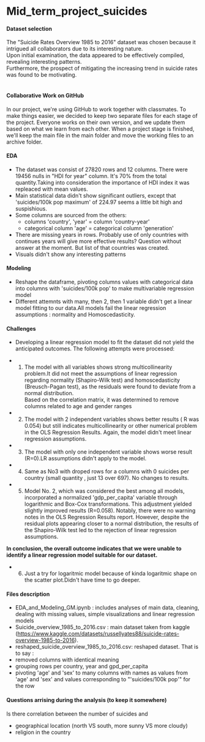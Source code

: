 # Mid_term_project_suicides

#### Dataset selection
The "Suicide Rates Overview 1985 to 2016" dataset was chosen because it intrigued all collaborators due to its interesting nature.<br> Upon initial examination, the data appeared to be effectively compiled, revealing interesting patterns.<br>  Furthermore, the prospect of mitigating the increasing trend in suicide rates was found to be motivating.<br><br>

#### Collaborative Work on GitHub
In our project, we're using GitHub to work together with classmates. To make things easier, we decided to keep two separate files for each stage of the project. Everyone works on their own version, and we update them based on what we learn from each other. When a project stage is finished, we'll keep the main file in the main folder and move the working files to an archive folder.

#### EDA
*  The dataset was consist of 27820 rows and 12 columns. There were 19456 nulls in "HDI for year" column. It's 70% from the total quantity.Taking into consideration the importance of HDI index it was repleaced with mean values.
*  Main statistical data didn't show significant outliers, except that 'suicides/100k pop maximum' of 224.97 seems a little bit high and suspishious.
*  Some columns are sourced from the others: 
   - columns 'country', 'year' = column 'country-year'
   - categorical column 'age' = categorical column 'generation' 
*  There are missing years in rows. Probably use of only countries with continues years will give more effective results? Question without answer at the moment. But list of that countries was created.
*  Visuals didn't show any interesting patterns

#### Modeling
*  Reshape the dataframe, pivoting columns values with categorical data into columns with 'suicides/100k pop' to make multivariable regression model
* Different attemnts with many, then 2, then 1 variable didn't get a linear model fitting to our data.All models fail the linear regression assumptions : normality and Homoscedasticity.

#### Challenges
*  Developing a linear regression model to fit the dataset did not yield the anticipated outcomes.
The following attempts were processed:
- 1. The model with all variables shows strong multicollinearity problem.It did not meet the assumptions of linear regression regarding normality (Shapiro-Wilk test) and homoscedasticity (Breusch-Pagan test), as the residuals were found to deviate from a normal distribution.<br> Based on the correlation matrix, it was determined to remove columns related to age and gender ranges <BR>
    
- 2. The model with 2 independent variables shows better results ( R was 0.054) but still indicates multicollinearity or other numerical problem in the  OLS Regression Results. Again, the model didn't meet linear regression assumptions.<br>
 
- 3. The model with only one independent variable shows worse result (R=0).LR assumptions didn't apply to the model.<br>
    
- 4. Same as No3 with droped rows for a columns with 0 suicides per country (small quantity , just 13 over 697). No changes to results.
    
- 5. Model No. 2, which was considered the best among all models, incorporated a normalized 'gdp_per_capita' variable through logarithmic and Box-Cox transformations. This adjustment yielded slightly improved results (R=0.058). Notably, there were no warning notes in the OLS Regression Results report. However, despite the residual plots appearing closer to a normal distribution, the results of the Shapiro-Wilk test led to the rejection of linear regression assumptions.<br>
    
<b>In conclusion, the overall outcome indicates that we were unable to identify a linear regression model suitable for our dataset.</b>

- 6. Just a try for logaritmic model because of kinda logaritmic shape on the scatter plot.Didn't have time to go deeper.
    
    
#### Files description
*  EDA_and_Modeling_GM.ipynb : includes analyses of main data, cleaning, dealing with missing values, simple visualizations and linear regression models
*  Suicide_overview_1985_to_2016.csv : main dataset taken from kaggle (https://www.kaggle.com/datasets/russellyates88/suicide-rates-overview-1985-to-2016). 
*  reshaped_suicide_overview_1985_to_2016.csv: reshaped dataset. That is to say : <br>
*  removed columns with identical meaning
*  grouping rows per country, year and gpd_per_capita
*  pivoting 'age' and 'sex' to many columns with names as values from 'age' and 'sex' and values corresponding to  "'suicides/100k pop'" for the row

#### Questions arrising during the analysis (to keep it somewhere)
Is there correlation between the number of suicides and <br>
- geographical location (north VS south, more sunny VS more cloudy)
- religion in the country